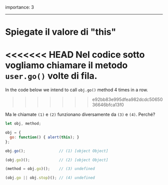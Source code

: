 importance: 3

---

# Spiegate il valore di "this"

<<<<<<< HEAD
Nel codice sotto vogliamo chiamare il metodo `user.go()`  volte di fila.
=======
In the code below we intend to call `obj.go()` method 4 times in a row.
>>>>>>> e92bb83e995dfea982dcdc5065036646bfca13f0

Ma le chiamate `(1)` e `(2)` funzionano diversamente da `(3)` e `(4)`. Perché?

```js run no-beautify
let obj, method;

obj = {
  go: function() { alert(this); }
};

obj.go();               // (1) [object Object]

(obj.go)();             // (2) [object Object]

(method = obj.go)();    // (3) undefined

(obj.go || obj.stop)(); // (4) undefined
```

